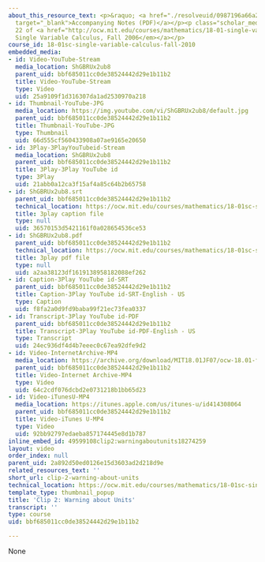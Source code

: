 ```yaml
---
about_this_resource_text: <p>&raquo; <a href="./resolveuid/0987196a66a20a67fdb3e07197c8fedf"
  target="_blank">Accompanying Notes (PDF)</a></p><p class="scholar_medsm">From Lecture
  22 of <a href="http://ocw.mit.edu/courses/mathematics/18-01-single-variable-calculus-fall-2006/video-lectures/"><em>18.01
  Single Variable Calculus, Fall 2006</em></a></p>
course_id: 18-01sc-single-variable-calculus-fall-2010
embedded_media:
- id: Video-YouTube-Stream
  media_location: ShGBRUx2ub8
  parent_uid: bbf685011cc0de38524442d29e1b11b2
  title: Video-YouTube-Stream
  type: Video
  uid: 25a9109f1d316307da1ad2530970a218
- id: Thumbnail-YouTube-JPG
  media_location: https://img.youtube.com/vi/ShGBRUx2ub8/default.jpg
  parent_uid: bbf685011cc0de38524442d29e1b11b2
  title: Thumbnail-YouTube-JPG
  type: Thumbnail
  uid: 66d555cf560433908a07ae9165e20650
- id: 3Play-3PlayYouTubeid-Stream
  media_location: ShGBRUx2ub8
  parent_uid: bbf685011cc0de38524442d29e1b11b2
  title: 3Play-3Play YouTube id
  type: 3Play
  uid: 21abb0a12ca3f15af4a85c64b2b65758
- id: ShGBRUx2ub8.srt
  parent_uid: bbf685011cc0de38524442d29e1b11b2
  technical_location: https://ocw.mit.edu/courses/mathematics/18-01sc-single-variable-calculus-fall-2010/unit-3-the-definite-integral-and-its-applications/part-b-second-fundamental-theorem-areas-volumes/session-59-volume-of-a-parabaloid-revolving-about-y-axis/clip-2-warning-about-units/ShGBRUx2ub8.srt
  title: 3play caption file
  type: null
  uid: 36570153d5421161f0a028654536ce53
- id: ShGBRUx2ub8.pdf
  parent_uid: bbf685011cc0de38524442d29e1b11b2
  technical_location: https://ocw.mit.edu/courses/mathematics/18-01sc-single-variable-calculus-fall-2010/unit-3-the-definite-integral-and-its-applications/part-b-second-fundamental-theorem-areas-volumes/session-59-volume-of-a-parabaloid-revolving-about-y-axis/clip-2-warning-about-units/ShGBRUx2ub8.pdf
  title: 3play pdf file
  type: null
  uid: a2aa38123df1619138958182088ef262
- id: Caption-3Play YouTube id-SRT
  parent_uid: bbf685011cc0de38524442d29e1b11b2
  title: Caption-3Play YouTube id-SRT-English - US
  type: Caption
  uid: f8fa2a0d9fd9baba99f21ec73fea0337
- id: Transcript-3Play YouTube id-PDF
  parent_uid: bbf685011cc0de38524442d29e1b11b2
  title: Transcript-3Play YouTube id-PDF-English - US
  type: Transcript
  uid: 24ec936df4d4b7eeec0c67ea92dfe9d2
- id: Video-InternetArchive-MP4
  media_location: https://archive.org/download/MIT18.01JF07/ocw-18.01-f07-lec22_300k.mp4
  parent_uid: bbf685011cc0de38524442d29e1b11b2
  title: Video-Internet Archive-MP4
  type: Video
  uid: 64c2cdf076dcbd2e0731218b1bb65d23
- id: Video-iTunesU-MP4
  media_location: https://itunes.apple.com/us/itunes-u/id414308064
  parent_uid: bbf685011cc0de38524442d29e1b11b2
  title: Video-iTunes U-MP4
  type: Video
  uid: 92bb92797edaeba857174445e8d1b787
inline_embed_id: 49599108clip2:warningaboutunits18274259
layout: video
order_index: null
parent_uid: 2a892d50ed0126e15d3603ad2d218d9e
related_resources_text: ''
short_url: clip-2-warning-about-units
technical_location: https://ocw.mit.edu/courses/mathematics/18-01sc-single-variable-calculus-fall-2010/unit-3-the-definite-integral-and-its-applications/part-b-second-fundamental-theorem-areas-volumes/session-59-volume-of-a-parabaloid-revolving-about-y-axis/clip-2-warning-about-units
template_type: thumbnail_popup
title: 'Clip 2: Warning about Units'
transcript: ''
type: course
uid: bbf685011cc0de38524442d29e1b11b2

---
```

None